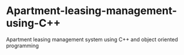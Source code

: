 # Apartment-leasing-management-using-C++
Apartment leasing management system using C++ and object oriented programming
